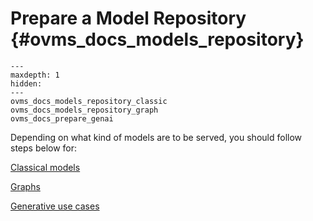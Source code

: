 # Prepare a Model Repository {#ovms_docs_models_repository}

```{toctree}
---
maxdepth: 1
hidden:
---
ovms_docs_models_repository_classic
ovms_docs_models_repository_graph
ovms_docs_prepare_genai

```

Depending on what kind of models are to be served, you should follow steps below for:

[Classical models](./models_repository_classic.md)

[Graphs](./models_repository_graph.md)

[Generative use cases](./pull_hf_models.md)
